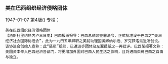 ### 美在巴西组织经济侵略团体

1947-01-07
第4版()
专栏：

    美在巴西组织经济侵略团体
    【塔斯社里约热内卢三日电】巴西报纸报导：巴西总统顷签署法令，正式批准设于巴西之“美洲经济社会国际协进会”，此为一九四五年辞职之美前助理国务卿纳尔逊、罗克菲洛最近所创设。该协进会创始人宣称：此“慈悲”组织，已遭进步团体及左翼报纸之一再批评。巴西某报著文称：美国资本伸入巴西经济各部门，将更增加外国对巴西人民生活之影响，且将进而束缚巴西之自由与独立。
